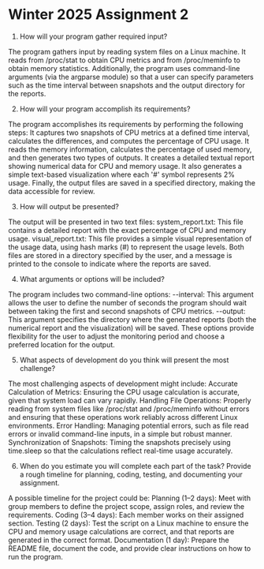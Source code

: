 # Winter 2025 Assignment 2

1. How will your program gather required input?

The program gathers input by reading system files on a Linux machine. It reads from /proc/stat to obtain CPU metrics and from /proc/meminfo to obtain memory statistics. Additionally, the program uses command-line arguments (via the argparse module) so that a user can specify parameters such as the time interval between snapshots and the output directory for the reports.
 
2. How will your program accomplish its requirements?

The program accomplishes its requirements by performing the following steps:
It captures two snapshots of CPU metrics at a defined time interval, calculates the differences, and computes the percentage of CPU usage.
It reads the memory information, calculates the percentage of used memory, and then generates two types of outputs.
It creates a detailed textual report showing numerical data for CPU and memory usage.
It also generates a simple text-based visualization where each '#' symbol represents 2% usage.
Finally, the output files are saved in a specified directory, making the data accessible for review.
 
3. How will output be presented?

The output will be presented in two text files:
system_report.txt: This file contains a detailed report with the exact percentage of CPU and memory usage.
visual_report.txt: This file provides a simple visual representation of the usage data, using hash marks (#) to represent the usage levels. Both files are stored in a directory specified by the user, and a message is printed to the console to indicate where the reports are saved.
 
4. What arguments or options will be included?

The program includes two command-line options:
--interval: This argument allows the user to define the number of seconds the program should wait between taking the first and second snapshots of CPU metrics.
--output: This argument specifies the directory where the generated reports (both the numerical report and the visualization) will be saved. These options provide flexibility for the user to adjust the monitoring period and choose a preferred location for the output.
 
5. What aspects of development do you think will present the most challenge?

The most challenging aspects of development might include:
Accurate Calculation of Metrics: Ensuring the CPU usage calculation is accurate, given that system load can vary rapidly.
Handling File Operations: Properly reading from system files like /proc/stat and /proc/meminfo without errors and ensuring that these operations work reliably across different Linux environments.
Error Handling: Managing potential errors, such as file read errors or invalid command-line inputs, in a simple but robust manner.
Synchronization of Snapshots: Timing the snapshots precisely using time.sleep so that the calculations reflect real-time usage accurately.
 
6. When do you estimate you will complete each part of the task? Provide a rough timeline for planning, coding, testing, and documenting your assignment.

A possible timeline for the project could be:
Planning (1–2 days):
Meet with group members to define the project scope, assign roles, and review the requirements.
Coding (3–4 days):
Each member works on their assigned section.
Testing (2 days):
Test the script on a Linux machine to ensure the CPU and memory usage calculations are correct, and that reports are generated in the correct format.
Documentation (1 day):
Prepare the README file, document the code, and provide clear instructions on how to run the program.